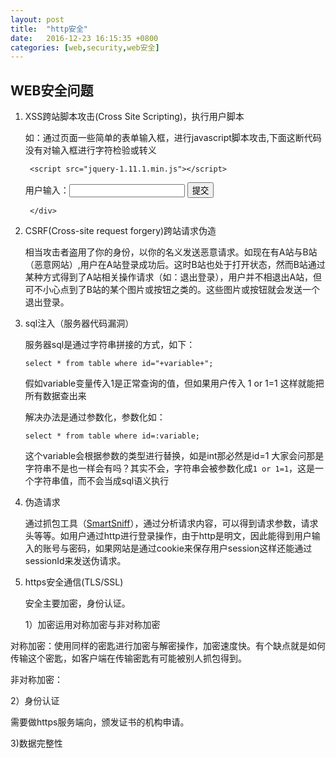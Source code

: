 ```yaml
---
layout: post
title:  "http安全"
date:   2016-12-23 16:15:35 +0800
categories: [web,security,web安全]
---
```


## WEB安全问题 ##

1. XSS跨站脚本攻击(Cross Site Scripting)，执行用户脚本

	如：通过页面一些简单的表单输入框，进行javascript脚本攻击,下面这断代码没有对输入框进行字符检验或转义

	    <script src="jquery-1.11.1.min.js"></script>
    用户输入：<input type="text" id="in">
    	<button id="sub">提交</button>
    	<div id="showIn">
    
    	</div>
    <script>
    	$(function(){
    		$("#sub").click(function(){
    			console.info(document.cookie)
    			$("#showIn").html($("#in").val());
    		});
    	})
    </script>
	

2. CSRF(Cross-site request forgery)跨站请求伪造 

	相当攻击者盗用了你的身份，以你的名义发送恶意请求。如现在有A站与B站（恶意网站）,用户在A站登录成功后。这时B站也处于打开状态，然而B站通过某种方式得到了A站相关操作请求（如：退出登录），用户并不相退出A站，但可不小心点到了B站的某个图片或按钮之类的。这些图片或按钮就会发送一个退出登录。


3. sql注入（服务器代码漏洞）
	
	服务器sql是通过字符串拼接的方式，如下：

	`select * from table where id="+variable+";`
	
	假如variable变量传入1是正常查询的值，但如果用户传入 1 or
1=1 这样就能把所有数据查出来
	
	解决办法是通过参数化，参数化如：
	
	`select * from table where id=:variable;`
	
	这个variable会根据参数的类型进行替换，如是int那必然是id=1
大家会问那是字符串不是也一样会有吗？其实不会，字符串会被参数化成`1 or 1=1`，这是一个字符串值，而不会当成sql语义执行


4. 伪造请求

	通过抓包工具（[SmartSniff](http://211.162.213.122:9011/www.nirsoft.net/c3pr90ntc0td/utils/smsniff-x64.zip "小巧绿包抓包工具")），通过分析请求内容，可以得到请求参数，请求头等等。如用户通过http进行登录操作，由于http是明文，因此能得到用户输入的账号与密码，如果网站是通过cookie来保存用户session这样还能通过sessionId来发送伪请求。
 
5. https安全通信(TLS/SSL)

	安全主要加密，身份认证。


   1）加密运用对称加密与非对称加密

对称加密：使用同样的密匙进行加密与解密操作，加密速度快。有个缺点就是如何传输这个密匙，如客户端在传输密匙有可能被别人抓包得到。

非对称加密：
 
   2）身份认证   

需要做https服务端向，颁发证书的机构申请。
 
   3)数据完整性

